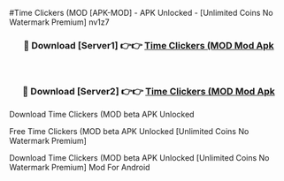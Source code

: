 #Time Clickers (MOD [APK-MOD] - APK Unlocked - [Unlimited Coins No Watermark Premium] nv1z7



<div align="center">

<h3>🔴 Download [Server1] 👉👉 <a href="https://momento.my/?title=Time_Clickers_(MOD">Time Clickers (MOD Mod Apk</a></h3><br>

<h3>🔴 Download [Server2] 👉👉 <a href="https://momento.my/?title=Time_Clickers_(MOD">Time Clickers (MOD Mod Apk</a></h3>
</div>



Download Time Clickers (MOD beta APK Unlocked

Free Time Clickers (MOD beta APK Unlocked [Unlimited Coins No Watermark Premium]

Download Time Clickers (MOD beta APK Unlocked [Unlimited Coins No Watermark Premium] Mod For Android
